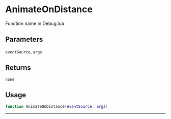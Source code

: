 # AnimateOnDistance
Function name in Debug.lua
## Parameters
`eventSource`, `args`
## Returns
`none`
## Usage
```lua
function AnimateOnDistance(eventSource, args)
```
---
